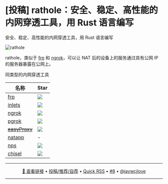 [投稿] rathole：安全、稳定、高性能的内网穿透工具，用 Rust 语言编写 
===

安全、稳定、高性能的内网穿透工具，用 Rust 语言编写

![rathole](https://github.com/user-attachments/assets/b6fa26e2-2938-477f-8657-f7617ee15399)

rathole，类似于 [frp](https://github.com/fatedier/frp) 和 [ngrok](https://github.com/inconshreveable/ngrok)，可以让 NAT 后的设备上的服务通过具有公网 IP 的服务器暴露在公网上。


同类型的内网穿透工具

|  名称 | Star |
|  ---- | ---- |
| [frp](https://github.com/fatedier/frp) |  ![](https://img.shields.io/github/stars/fatedier/frp.svg)  |
| [inlets](https://github.com/inlets/inlets-pro) |  ![](https://img.shields.io/github/stars/inlets/inlets-pro.svg)  |
| [ngrok](https://github.com/inconshreveable/ngrok) |  ![](https://img.shields.io/github/stars/inconshreveable/ngrok.svg)  |
| [pgrok](https://github.com/pgrok/pgrok) |  ![](https://img.shields.io/github/stars/pgrok/pgrok.svg)  |
| ~~[easyProxy](https://github.com/cnlh/easyProxy)~~ |  ![](https://img.shields.io/github/stars/cnlh/easyProxy.svg)  |
| [natapp](https://natapp.cn/) | - |
| [nps](https://github.com/ehang-io/nps) |  ![](https://img.shields.io/github/stars/ehang-io/nps.svg) |
| [chisel](https://github.com/jpillora/chisel) |  ![](https://img.shields.io/github/stars/jpillora/chisel.svg) |

---

<p align="center">
<a href="https://github.com/rapiz1/rathole" target="_blank">🔗 查看链接</a> • 
<a href="https://github.com/jaywcjlove/quick-rss/issues/new/choose" target="_blank">投稿/推荐/自荐</a> • 
<a href="https://wangchujiang.com/quick-rss/feeds/index.html" target="_blank">Quick RSS</a> • 
<a href="https://github.com/jaywcjlove/quick-rss/issues/8" target="_blank">#8</a> • 
<a href="https://github.com/jaywcjlove" target="_blank">@jaywcjlove</a>
</p>

---
    